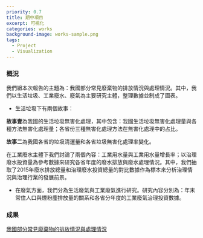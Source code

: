 ```yaml
---
priority: 0.7
title: 期中項目
excerpt: 可視化
categories: works
background-image: works-sample.png
tags:
  - Project
  - Visualization
---
```


### 概況

我們組本次報告的主題為：我國部分常見廢棄物的排放情況與處理情況。其中，我們以生活垃圾、工業廢水、廢氣為主要研究主體，整理數據並制成了圖表。

- 生活垃圾下有兩個故事：

**故事壹**為我國的生活垃圾無害化處理，其中包含：我國生活垃圾無害化處理量與各種方法無害化處理量；各省份三種無害化處理方法在無害化處理中的占比。

**故事二**為我國各省的垃圾清運量和各省垃圾無害化處理率變化。

 
在工業廢水主體下我們討論了兩個內容：工業用水量與工業用水量增長率；以治理廢水投資量為參考數據來研究各省年度的廢水排放與廢水處理情況。其中，我們抽取了2015年廢水排放總量和治理廢水投資總量的對比數據作為標本來分析治理情況與治理行業的發展前景。

 
- 在廢氣方面，我們分為生活廢氣與工業廢氣進行研究。研究內容分別為：年末常住人口與煙粉塵排放量的關系和各省分年度的工業廢氣治理投資數據。

### 成果

[我國部分常見廢棄物的排放情況與處理情況](https://yejiejie.github.io/ye/index.html)
